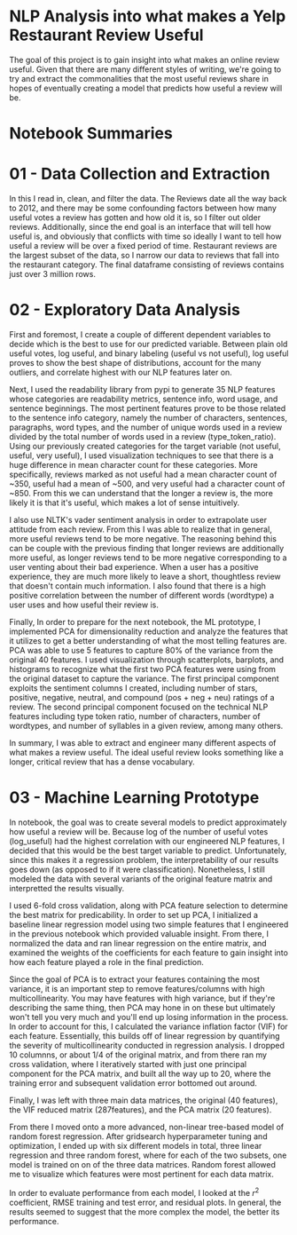 # NLP Analysis into what makes a Yelp Restaurant Review Useful

The goal of this project is to gain insight into what makes an online review useful. Given that there are many different styles of writing, we're going to try and extract the commonalities that the most useful reviews share in hopes of eventually creating a model that predicts how useful a review will be.

# Notebook Summaries

# 01 - Data Collection and Extraction

In this I read in, clean, and filter the data. The Reviews date all the way back to 2012, and there may be some confounding factors between how many useful votes a review has gotten and how old it is, so I filter out older reviews. Additionally, since the end goal is an interface that will tell how useful is, and obviously that conflicts with time so ideally I want to tell how useful a review will be over a fixed period of time. Restaurant reviews are the largest subset of the data, so I narrow our data to reviews that fall into the restaurant category. The final dataframe consisting of reviews contains just over 3 million rows.

# 02 - Exploratory Data Analysis

First and foremost, I create a couple of different dependent variables to decide which is the best to use for our predicted variable. Between plain old useful votes, log useful, and binary labeling (useful vs not useful), log useful proves to show the best shape of distributions, account for the many outliers, and correlate highest with our NLP features later on. 

Next, I used the readability library from pypi to generate 35 NLP features whose categories are readability metrics, sentence info, word usage, and sentence beginnings. The most pertinent features prove to be those related to the sentence info category, namely the number of characters, sentences, paragraphs, word types, and the number of unique words used in a review divided by the total number of words used in a review (type_token_ratio). Using our previously created categories for the target variable (not useful, useful, very useful), I used visualization techniques to see that there is a huge difference in mean character count for these categories. More specifically, reviews marked as not useful had a mean character count of ~350, useful had a mean of ~500, and very useful had a character count of ~850. From this we can understand that the longer a review is, the more likely it is that it's useful, which makes a lot of sense intuitively. 

I also use NLTK's vader sentiment analysis in order to extrapolate user attitude from each review. From this I was able to realize that in general, more useful reviews tend to be more negative. The reasoning behind this can be couple with the previous finding that longer reviews are additionally more useful, as longer reviews tend to be more negative corresponding to a user venting about their bad experience. When a user has a positive experience, they are much more likely to leave a short, thoughtless review that doesn't contain much information. I also found that there is a high positive correlation between the number of different words (wordtype) a user uses and how useful their review is. 

Finally, In order to prepare for the next notebook, the ML prototype, I implemented PCA for dimensionality reduction and analyze the features that it utilizes to get a better understanding of what the most telling features are. PCA was able to use 5 features to capture 80% of the variance from the original 40 features. I used visualization through scatterplots, barplots, and histograms to recognize what the first two PCA features were using from the original dataset to capture the variance. The first principal component exploits the sentiment columns I created, including number of stars, positive, negative, neutral, and compound (pos + neg + neu) ratings of a review. The second principal component focused on the technical NLP features including type token ratio, number of characters, number of wordtypes, and number of syllables in a given review, among many others. 

In summary, I was able to extract and engineer many different aspects of what makes a review useful. The ideal useful review looks something like a longer, critical review that has a dense vocabulary. 

# 03 - Machine Learning Prototype

In notebook, the goal was to create several models to predict approximately how useful a review will be. Because log of the number of useful votes (log_useful) had the highest correlation with our engineered NLP features, I decided that this would be the best target variable to predict. Unfortunately, since this makes it a regression problem, the interpretability of our results goes down (as opposed to if it were classification). Nonetheless, I still modeled the data with several variants of the original feature matrix and interpretted the results visually. 

I used 6-fold cross validation, along with PCA feature selection to determine the best matrix for predicability. In order to set up PCA, I initialized a baseline linear regression model using two simple features that I engineered in the previous notebook which provided valuable insight. From there, I normalized the data and ran linear regression on the entire matrix, and examined the weights of the coefficients for each feature to gain insight into how each feature played a role in the final prediction. 

Since the goal of PCA is to extract your features containing the most variance, it is an important step to remove features/columns with high multicollinearity. You may have features with high variance, but if they're describing the same thing, then PCA may hone in on these but ultimately won't tell you very much and you'll end up losing information in the process. In order to account for this, I calculated the variance inflation factor (VIF) for each feature. Essentially, this builds off of linear regression by quantifying the severity of multicollinearity conducted in regression analysis. I dropped 10 columnns, or about 1/4 of the original matrix, and from there ran my cross validation, where I iteratively started with just one principal component for the PCA matrix, and built all the way up to 20, where the training error and subsequent validation error bottomed out around. 

Finally, I was left with three main data matrices, the original (40 features), the VIF reduced matrix (287features), and the PCA matrix (20 features). 

From there I moved onto a more advanced, non-linear tree-based model of random forest regression. After gridsearch hyperparameter tuning and optimization, I ended up with six different models in total, three linear regression and three random forest, where for each of the two subsets, one model is trained on on of the three data matrices. Random forest allowed me to visualize which features were most pertinent for each data matrix.

In order to evaluate performance from each model, I looked at the $r^2$ coefficient, RMSE training and test error, and residual plots. In general, the results seemed to suggest that the more complex the model, the better its performance. 


